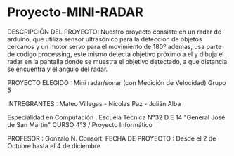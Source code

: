 # Proyecto-MINI-RADAR
DESCRIPCIÓN DEL PROYECTO:
Nuestro proyecto consiste en un radar de arduino, que utiliza sensor ultrasónico para la deteccion de objetos cercanos y un motor servo para el movimiento de 180º
ademas, usa parte de código processing, este mismo detecta objetivo próximo a el y dibuja el radar en la pantalla donde se muestra el objetivo detectado, a que distancia se encuentra
y el angulo del radar. 

PROYECTO ELEGIDO : Mini radar/sonar (con Medición de Velocidad)
Grupo 5

INTREGRANTES : Mateo Villegas - Nicolas Paz - Julián Alba

Especialidad en Computación , Escuela Técnica N°32 D.E 14 "General José de San Martín"
CURSO 4°3 / Proyecto Informático

PROFESOR : Gonzalo N. Consorti
FECHA DE PROYECTO : Desde el 2 de Octubre hasta el 4 de diciembre



